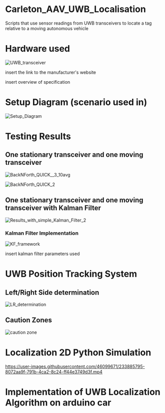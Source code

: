 # Carleton_AAV_UWB_Localisation
Scripts that use sensor readings from UWB transceivers to locate a tag relative to a moving autonomous vehicle



# Hardware used

 ![UWB_transceiver](https://user-images.githubusercontent.com/46099671/233884353-9472c9ec-ac07-46db-9e21-4eec008c861a.jpg)


insert the link to the manufacturer's website 

insert overview of specification 

# Setup Diagram (scenario used in)

![Setup_Diagram ](https://user-images.githubusercontent.com/46099671/233884616-0857e1c4-6325-461f-b684-9dc26836449e.jpg)

# Testing Results
## One stationary transceiver and one moving transceiver

![BackNForth_QUICK__3_10avg](https://user-images.githubusercontent.com/46099671/233884687-afe48113-a50d-4ea9-98d7-4ea3f781bd34.png)

![BackNForth_QUICK_2](https://user-images.githubusercontent.com/46099671/233884696-459b8089-951e-4785-94ea-d583b2bfad47.png)

## One stationary transceiver and one moving transceiver with Kalman Filter

![Results_with_simple_Kalman_Filter_2](https://user-images.githubusercontent.com/46099671/233884766-865d9053-f1bd-4c24-a35a-334a47cdfb66.png)

### Kalman Filter Implementation

![KF_framework ](https://user-images.githubusercontent.com/46099671/233885272-ad36a32d-5a17-4ed4-a58a-2194cfca2cae.jpg)

insert kalman filter parameters used

# UWB Position Tracking System

## Left/Right Side determination 

![LR_determination](https://user-images.githubusercontent.com/46099671/233885438-bb143e3e-e06b-407b-a596-09eba38b571f.jpg)

## Caution Zones 

![caution zone](https://user-images.githubusercontent.com/46099671/233885715-a85afb0d-de1f-4503-9436-7aaa932412f0.jpg)

# Localization 2D Python Simulation 

https://user-images.githubusercontent.com/46099671/233885795-8072aa9f-791b-4ca2-8c24-ff44e3749d3f.mp4

# Implementation of UWB Localization Algorithm on arduino car

